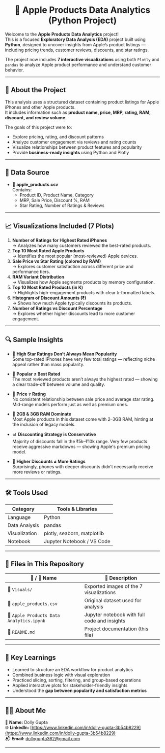 <h1 align="center">📱 Apple Products Data Analytics (Python Project)</h1>

Welcome to the **Apple Products Data Analytics** project!  
This is a focused **Exploratory Data Analysis (EDA)** project built using **Python**, designed to uncover insights from Apple’s product listings — including pricing trends, customer reviews, discounts, and star ratings.

The project now includes **7 interactive visualizations** using both `Plotly` and `pandas` to analyze Apple product performance and understand customer behavior.

---

## 📘 About the Project

This analysis uses a structured dataset containing product listings for Apple iPhones and other Apple products.  
It includes information such as **product name, price, MRP, rating, RAM, discount, and review volume**.

The goals of this project were to:
- Explore pricing, rating, and discount patterns
- Analyze customer engagement via reviews and rating counts
- Visualize relationships between product features and popularity
- Provide **business-ready insights** using Python and Plotly

---

## 📂 Data Source

- 📄 **apple_products.csv**  
  Contains:
  - Product ID, Product Name, Category
  - MRP, Sale Price, Discount %, RAM
  - Star Rating, Number of Ratings & Reviews

---

## 📈 Visualizations Included (7 Plots)

1. **Number of Ratings for Highest Rated iPhones**  
   → Analyzes how many customers reviewed the best-rated products.
2. **Top 10 Most Rated Apple Products**  
   → Identifies the most popular (most-reviewed) Apple devices.
3. **Sale Price vs Star Rating (colored by RAM)**  
   → Explores customer satisfaction across different price and performance tiers.
4. **RAM Variant Distribution**  
   → Visualizes how Apple segments products by memory configuration.
5. **Top 10 Most Rated Products (in K)**  
   → Highlights high-engagement products with clear `k`-formatted labels.
6. **Histogram of Discount Amounts (₹)**  
   → Shows how much Apple typically discounts its products.
7. **Number of Ratings vs Discount Percentage**  
   → Explores whether higher discounts lead to more customer engagement.

---

## 🔍 Sample Insights

- 🌟 **High Star Ratings Don’t Always Mean Popularity**  
  Some top-rated iPhones have very few total ratings — reflecting niche appeal rather than mass popularity.

- 👥 **Popular ≠ Best Rated**  
  The most reviewed products aren’t always the highest rated — showing a clear trade-off between volume and quality.

- 💸 **Price ≠ Rating**  
  No consistent relationship between sale price and average star rating. Mid-range models perform just as well as premium ones.

- 🧠 **2GB & 3GB RAM Dominate**  
  Most Apple products in this dataset come with 2–3GB RAM, hinting at the inclusion of legacy models.

- 📊 **Discounting Strategy is Conservative**  
  Majority of discounts fall in the ₹5k–₹10k range. Very few products receive aggressive markdowns — showing Apple's premium pricing model.

- 🔄 **Higher Discounts ≠ More Ratings**  
  Surprisingly, phones with deeper discounts didn’t necessarily receive more reviews or ratings.

---

## 🛠 Tools Used

| Category         | Tools & Libraries           |
|------------------|-----------------------------|
| Language         | Python                      |
| Data Analysis    | pandas                      |
| Visualization    | plotly, seaborn, matplotlib |
| Notebook         | Jupyter Notebook / VS Code  |

---

## 🧰 Files in This Repository

| 📁 / 📄 Name                            | 📌 Description                              |
|----------------------------------------|---------------------------------------------|
| 📁 `Visuals/`                          | Exported images of the 7 visualizations     |
| 📄 `apple_products.csv`                | Original dataset used for analysis          |
| 📄 `Apple Products Data Analytics.ipynb` | Jupyter notebook with full code and insights|
| 📄 `README.md`                         | Project documentation (this file)           |

---

## 🧠 Key Learnings

- Learned to structure an EDA workflow for product analytics
- Combined business logic with visual exploration
- Practiced slicing, sorting, filtering, and group-based operations
- Applied interactive plots for stakeholder-friendly insights
- Understood the **gap between popularity and satisfaction metrics**

---

## 🙋‍♀️ About Me

👤 **Name:** Dolly Gupta  
🌐 **LinkedIn:** [https://www.linkedin.com/in/dolly-gupta-3b54b8229](https://www.linkedin.com/in/dolly-gupta-3b54b8229)  
📬 **Email:** dollygupta362@gmail.com

---
